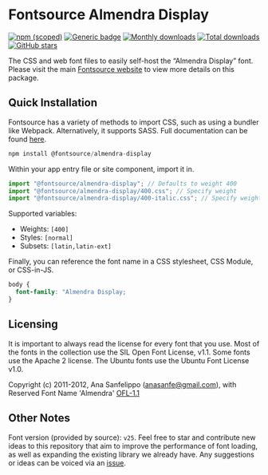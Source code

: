 # Fontsource Almendra Display

[![npm (scoped)](https://img.shields.io/npm/v/@fontsource/almendra-display?color=brightgreen)](https://www.npmjs.com/package/@fontsource/almendra-display) [![Generic badge](https://img.shields.io/badge/fontsource-passing-brightgreen)](https://github.com/fontsource/fontsource) [![Monthly downloads](https://badgen.net/npm/dm/@fontsource/almendra-display)](https://github.com/fontsource/fontsource) [![Total downloads](https://badgen.net/npm/dt/@fontsource/almendra-display)](https://github.com/fontsource/fontsource) [![GitHub stars](https://img.shields.io/github/stars/fontsource/fontsource.svg?style=social&label=Star)](https://github.com/fontsource/fontsource/stargazers)

The CSS and web font files to easily self-host the “Almendra Display” font. Please visit the main [Fontsource website](https://fontsource.org/fonts/almendra-display) to view more details on this package.

## Quick Installation

Fontsource has a variety of methods to import CSS, such as using a bundler like Webpack. Alternatively, it supports SASS. Full documentation can be found [here](https://fontsource.org/docs/getting-started/introduction).

```javascript
npm install @fontsource/almendra-display
```

Within your app entry file or site component, import it in.

```javascript
import "@fontsource/almendra-display"; // Defaults to weight 400
import "@fontsource/almendra-display/400.css"; // Specify weight
import "@fontsource/almendra-display/400-italic.css"; // Specify weight and style

```

Supported variables:
- Weights: `[400]`
- Styles: `[normal]`
- Subsets: `[latin,latin-ext]`

Finally, you can reference the font name in a CSS stylesheet, CSS Module, or CSS-in-JS.

```css
body {
  font-family: "Almendra Display;
}
```

## Licensing
It is important to always read the license for every font that you use.
Most of the fonts in the collection use the SIL Open Font License, v1.1. Some fonts use the Apache 2 license. The Ubuntu fonts use the Ubuntu Font License v1.0.

Copyright (c) 2011-2012, Ana Sanfelippo (anasanfe@gmail.com), with Reserved Font Name 'Almendra'
[OFL-1.1](http://scripts.sil.org/OFL)

## Other Notes
Font version (provided by source): `v25`.
Feel free to star and contribute new ideas to this repository that aim to improve the performance of font loading, as well as expanding the existing library we already have. Any suggestions or ideas can be voiced via an [issue](https://github.com/fontsource/fontsource/issues).